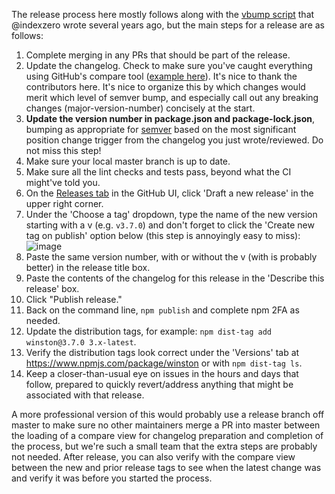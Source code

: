 The release process here mostly follows along with the [vbump script](https://github.com/indexzero/vbump) that @indexzero wrote several years ago, but the main steps for a release are as follows:

1. Complete merging in any PRs that should be part of the release.
2. Update the changelog. Check to make sure you've caught everything using GitHub's compare tool ([example here](https://github.com/winstonjs/winston/compare/v3.6.0...master)).  It's nice to thank the contributors here.  It's nice to organize this by which changes would merit which level of semver bump, and especially call out any breaking changes (major-version-number) concisely at the start.
3. **Update the version number in package.json and package-lock.json**, bumping as appropriate for [semver](https://semver.org/) based on the most significant position change trigger from the changelog you just wrote/reviewed.  Do not miss this step!
4. Make sure your local master branch is up to date.
5. Make sure all the lint checks and tests pass, beyond what the CI might've told you.
6. On the [Releases tab](https://github.com/winstonjs/winston/releases) in the GitHub UI, click 'Draft a new release' in the upper right corner.
7. Under the 'Choose a tag' dropdown, type the name of the new version starting with a v (e.g. `v3.7.0`) and don't forget to click the 'Create new tag on publish' option below (this step is annoyingly easy to miss):
![image](https://user-images.githubusercontent.com/563406/160644343-69325988-4ca2-4329-93da-e08266269506.png)
8. Paste the same version number, with or without the v (with is probably better) in the release title box.
9. Paste the contents of the changelog for this release in the 'Describe this release' box.
10. Click "Publish release."
11. Back on the command line, `npm publish` and complete npm 2FA as needed.
12. Update the distribution tags, for example: `npm dist-tag add winston@3.7.0 3.x-latest`.
13. Verify the distribution tags look correct under the 'Versions' tab at https://www.npmjs.com/package/winston or with `npm dist-tag ls`.
14. Keep a closer-than-usual eye on issues in the hours and days that follow, prepared to quickly revert/address anything that might be associated with that release.

A more professional version of this would probably use a release branch off master to make sure no other maintainers merge a PR into master between the loading of a compare view for changelog preparation and completion of the process, but we're such a small team that the extra steps are probably not needed. After release, you can also verify with the compare view between the new and prior release tags to see when the latest change was and verify it was before you started the process.
